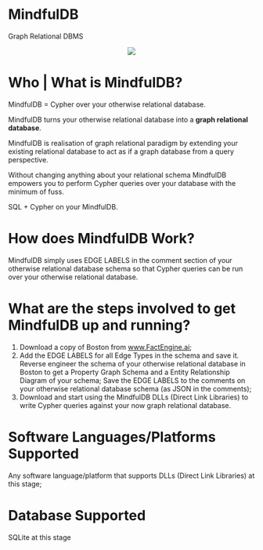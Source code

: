 # MindfulDB
Graph Relational DBMS

<p align="center">
  <img src="https://github.com/FactEngineCommunity/MindfulDB/assets/10895608/42af2d95-83b7-4afb-86b1-8d11c6cfc9c3" />
</p>

# Who | What is MindfulDB?

MindfulDB = Cypher over your otherwise relational database.

MindfulDB turns your otherwise relational database into a **graph relational database**.

MindfulDB is realisation of graph relational paradigm by extending your existing relational database to act as if a graph database from a query perspective.

Without changing anything about your relational schema MindfulDB empowers you to perform Cypher queries over your database with the minimum of fuss.

SQL + Cypher on your MindfulDB.

# How does MindfulDB Work?

MindfulDB simply uses EDGE LABELS in the comment section of your otherwise relational database schema so that Cypher queries can be run over your otherwise relational database.

# What are the steps involved to get MindfulDB up and running?

1. Download a copy of Boston from www.FactEngine.ai;
2. Add the EDGE LABELS for all Edge Types in the schema and save it.
      Reverse engineer the schema of your otherwise relational database in Boston to get a Property Graph Schema and a Entity Relationship Diagram of your schema;
      Save the EDGE LABELS to the comments on your otherwise relational database schema (as JSON in the comments);
4. Download and start using the MindfulDB DLLs (Direct Link Libraries) to write Cypher queries against your now graph relational database.

# Software Languages/Platforms Supported

Any software language/platform that supports DLLs (Direct Link Libraries) at this stage;

# Database Supported

SQLite at this stage

